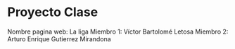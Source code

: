 # Proyecto Clase
Nombre pagina web: La liga
Miembro 1: Víctor Bartolomé Letosa
Miembro 2: Arturo Enrique Gutierrez Mirandona